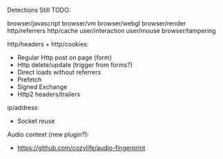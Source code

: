 Detections Still TODO:

browser/javascript
browser/vm
browser/webgl
browser/render
http/referrers
http/cache
user/interaction
user/mouse
browser/tampering

http/headers + http/cookies:
* Regular Http post on page (form)
* Http delete/update (trigger from forms?)
* Direct loads without referrers
* Prefetch
* Signed Exchange
* Http2 headers/trailers

ip/address:
* Socket reuse

Audio context (new plugin?):
* https://github.com/cozylife/audio-fingerprint
